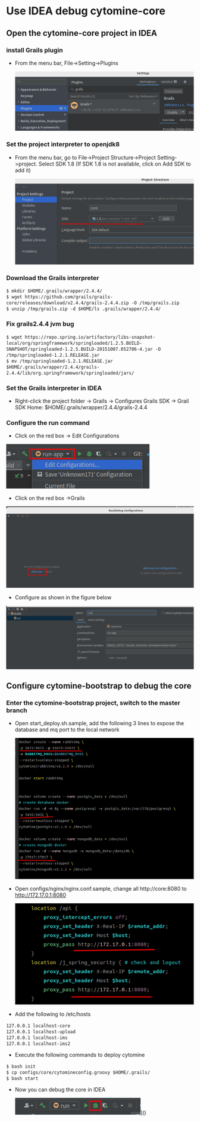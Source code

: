 # Use IDEA debug cytomine-core

## Open the cytomine-core project in IDEA

### install Grails plugin
- From the menu bar, File->Setting->Plugins

    ![img.png](core/grails_plugin.png)

### Set the project interpreter to openjdk8
- From the menu bar, go to File->Project Structure->Project Setting->project. Select SDK 1.8 (If SDK 1.8 is not available, click on Add SDK to add it)

    ![img.png](core/sdk.png)

### Download the Grails interpreter
```
$ mkdir $HOME/.grails/wrapper/2.4.4/
$ wget https://github.com/grails/grails-core/releases/download/v2.4.4/grails-2.4.4.zip -O /tmp/grails.zip
$ unzip /tmp/grails.zip -d $HOME/ls .grails/wrapper/2.4.4/
```

### Fix grails2.4.4 jvm bug
```
$ wget https://repo.spring.io/artifactory/libs-snapshot-local/org/springframework/springloaded/1.2.5.BUILD-SNAPSHOT/springloaded-1.2.5.BUILD-20151007.052706-4.jar -O /tmp/springloaded-1.2.1.RELEASE.jar
$ mv /tmp/springloaded-1.2.1.RELEASE.jar $HOME/.grails/wrapper/2.4.4/grails-2.4.4/lib/org.springframework/springloaded/jars/
```
### Set the Grails interpreter in IDEA
- Right-click the project folder -> Grails -> Configures Grails SDK -> Grail SDK Home: $HOME/.grails/wrapper/2.4.4/grails-2.4.4

### Configure the run command

- Click on the red box -> Edit Configurations

![img.png](core/config_run_cmd.png)

- Click on the red box ->Grails

![img.png](core/add_new_configuration.png)

- Configure as shown in the figure below

![img.png](core/run_cmd_config.png)


## Configure cytomine-bootstrap to debug the core
### Enter the cytomine-bootstrap project, switch to the master branch

- Open start_deploy.sh.sample, add the following 3 lines to expose the database and mq port to the local network
    
    ![img.png](core/port.png)

- Open configs/nginx/nginx.conf.sample, change all http://core:8080 to http://172.17.0.1:8080

    ![img.png](core/nginx_core.png)

- Add the following to /etc/hosts
```
127.0.0.1 localhost-core
127.0.0.1 localhost-upload
127.0.0.1 localhost-ims
127.0.0.1 localhost-ims2
```
- Execute the following commands to deploy cytomine
```
$ bash init
$ cp configs/core/cytomineconfig.groovy $HOME/.grails/
$ bash start
```
- Now you can debug the core in IDEA

    ![img.png](core/core_debug.png)]()
